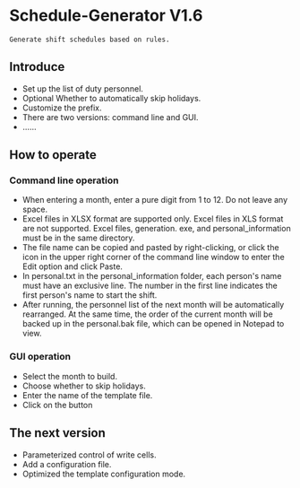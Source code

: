 # Schedule-Generator V1.6
    Generate shift schedules based on rules.

## Introduce

- Set up the list of duty personnel.
- Optional Whether to automatically skip holidays.
- Customize the prefix.
- There are two versions: command line and GUI.
- ……

## How to operate

### Command line operation
  - When entering a month, enter a pure digit from 1 to 12. Do not leave any space.
  - Excel files in XLSX format are supported only. Excel files in XLS format are not supported. Excel files, generation. exe, and personal_information must be in the same directory.
  - The file name can be copied and pasted by right-clicking, or click the icon in the upper right corner of the command line window to enter the Edit option and click Paste.
  - In personal.txt in the personal_information folder, each person's name must have an exclusive line. The number in the first line indicates the first person's name to start the shift.
  - After running, the personnel list of the next month will be automatically rearranged. At the same time, the order of the current month will be backed up in the personal.bak file, which can be opened in Notepad to view.
### GUI operation
  - Select the month to build.
  - Choose whether to skip holidays.
  - Enter the name of the template file.
  - Click on the button

## The next version

- Parameterized control of write cells.
- Add a configuration file.
- Optimized the template configuration mode.